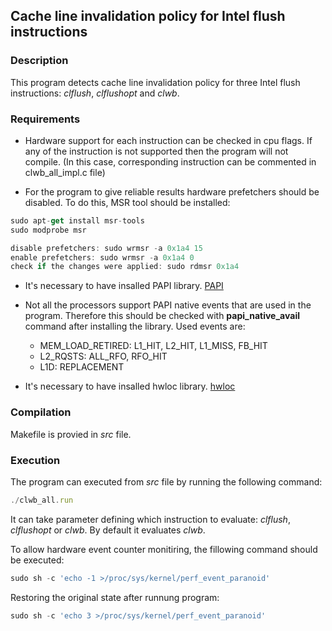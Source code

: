 ## Cache line invalidation policy for Intel flush instructions

### Description

This program detects cache line invalidation policy for three Intel flush instructions: *clflush*, *clflushopt* and *clwb*. 

### Requirements

* Hardware support for each instruction can be checked in cpu flags. If any of the instruction is not supported then the program will not compile. (In this case, corresponding instruction can be commented in clwb_all_impl.c file)

* For the program to give reliable results hardware prefetchers should be disabled. To do this, MSR tool should be installed: 
```javascript
sudo apt-get install msr-tools
sudo modprobe msr

disable prefetchers: sudo wrmsr -a 0x1a4 15
enable prefetchers: sudo wrmsr -a 0x1a4 0
check if the changes were applied: sudo rdmsr 0x1a4
```

* It's necessary to have insalled PAPI library. [PAPI](http://icl.cs.utk.edu/papi/)

* Not all the processors support PAPI native events that are used in the program. Therefore this should be checked with **papi_native_avail** command after installing the library. Used events are:
  * MEM_LOAD_RETIRED: L1_HIT, L2_HIT, L1_MISS, FB_HIT
  * L2_RQSTS: ALL_RFO, RFO_HIT
  * L1D: REPLACEMENT

* It's necessary to have insalled hwloc library. [hwloc](https://www.open-mpi.org/software/hwloc/v2.0/)


### Compilation

Makefile is provied in *src* file.

### Execution  
The program can executed from *src* file by running the following command:
```javascript
./clwb_all.run
```

It can take parameter defining which instruction to evaluate: *clflush*, *clflushopt* or *clwb*. By default it evaluates *clwb*.


To allow hardware event counter monitiring, the fillowing command should be executed:
```javascript
sudo sh -c 'echo -1 >/proc/sys/kernel/perf_event_paranoid' 
```

Restoring the original state after runnung program:
```javascript
sudo sh -c 'echo 3 >/proc/sys/kernel/perf_event_paranoid' 
```

